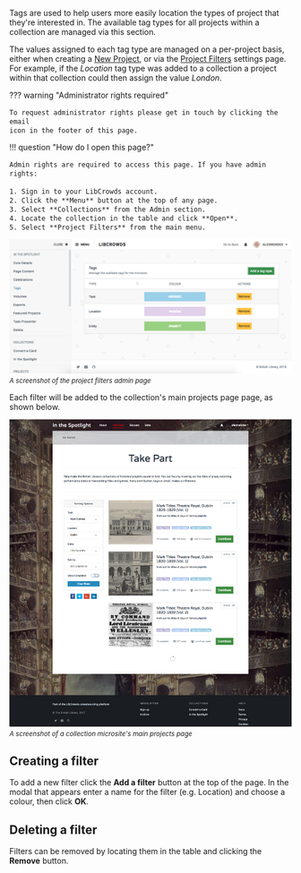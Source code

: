 Tags are used to help users more easily location the types of project that
they're interested in. The available tag types for all projects within a
collection are managed via this section.

The values assigned to each tag type are managed on a per-project basis,
either when creating a [New Project](/projects/new), or via the
[Project Filters](/projects/filters) settings page. For example, if the
*Location* tag type was added to a collection a project within that collection
could then assign the value *London*.

??? warning "Administrator rights required"

    To request administrator rights please get in touch by clicking the email
    icon in the footer of this page.

!!! question "How do I open this page?"

    Admin rights are required to access this page. If you have admin rights:

    1. Sign in to your LibCrowds account.
    2. Click the **Menu** button at the top of any page.
    3. Select **Collections** from the Admin section.
    4. Locate the collection in the table and click **Open**.
    5. Select **Project Filters** from the main menu.

![A screenshot of the project filters admin page](/assets/img/collection/filters.png?raw=true)
<br><small>*A screenshot of the project filters admin page*</small>

Each filter will be added to the collection's main projects page page, as
shown below.

![A screenshot of a collection microsite's main projects page](/assets/img/collection-projects.png?raw=true)
<br><small>*A screenshot of a collection microsite's main projects page*</small>

## Creating a filter

To add a new filter click the **Add a filter** button at the top of the page.
In the modal that appears enter a name for the filter (e.g. Location) and
choose a colour, then click **OK**.

## Deleting a filter

Filters can be removed by locating them in the table and clicking
the **Remove** button.
